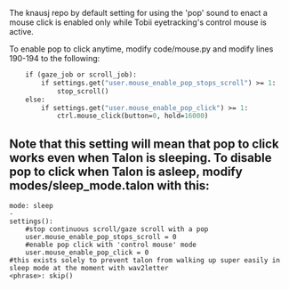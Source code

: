 The knausj repo by default setting for using the 'pop' sound to enact a mouse click is enabled only while Tobii eyetracking's control mouse is active.  

To enable pop to click anytime, modify code/mouse.py and modify lines 190-194 to the following:


```def on_pop(active):
    if (gaze_job or scroll_job):
        if settings.get("user.mouse_enable_pop_stops_scroll") >= 1:
            stop_scroll()
    else:
        if settings.get("user.mouse_enable_pop_click") >= 1:
            ctrl.mouse_click(button=0, hold=16000)
```

## Note that this setting will mean that pop to click works even when Talon is sleeping. To disable pop to click when Talon is asleep, modify modes/sleep_mode.talon with this:  

```
mode: sleep
-
settings():
    #stop continuous scroll/gaze scroll with a pop
	user.mouse_enable_pop_stops_scroll = 0
	#enable pop click with 'control mouse' mode
	user.mouse_enable_pop_click = 0
#this exists solely to prevent talon from walking up super easily in sleep mode at the moment with wav2letter
<phrase>: skip()
```

